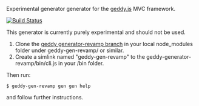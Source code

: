 Experimental generator generator for the [geddy.js](http://geddyjs.org) MVC framework.

[![Build Status](https://travis-ci.org/geddy/geddy-gen-gen.png?branch=master)](https://travis-ci.org/geddy/geddy-gen-gen)

This generator is currently purely experimental and should not be used.

1. Clone the [geddy generator-revamp branch](https://github.com/geddy/geddy/tree/generator-revamp) in your local node_modules folder under geddy-gen-revamp/ or similar.
2. Create a simlink named "geddy-gen-revamp" to the geddy-generator-revamp/bin/cli.js in your /bin folder.

Then run:

    $ geddy-gen-revamp gen gen help

and follow further instructions.